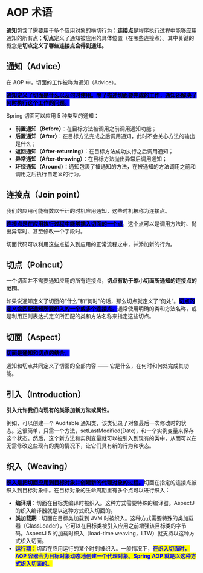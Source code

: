 # AOP 术语

**通知**包含了需要用于多个应用对象的横切行为；**连接点**是程序执行过程中能够应用通知的所有点；**切点**定义了通知被应用的具体位置（在哪些连接点）。其中关键的概念是**切点定义了哪些连接点会得到通知。**

## 通知（Advice）

在 AOP 中，切面的工作被称为通知（Advice）。

<mark style="background-color:blue;">**通知定义了切面是什么以及何时使用。除了描述切面要完成的工作，通知还解决了何时执行这个工作的问题。**</mark>

Spring 切面可以应用 5 种类型的通知：

* **前置通知（Before）**：在目标方法被调用之前调用通知功能；
* **后置通知（After）**：在目标方法完成之后调用通知，此时不会关心方法的输出是什么；
* **返回通知（After-returning）**：在目标方法成功执行之后调用通知；
* **异常通知（After-throwing）**：在目标方法抛出异常后调用通知；
* **环绕通知（Around）**：通知包裹了被通知的方法，在被通知的方法调用之前和调用之后执行自定义的行为。

## **连接点（Join point）**

我们的应用可能有数以千计的时机应用通知，这些时机被称为连接点。

<mark style="background-color:blue;">**连接点是在应用执行过程中能够插入切面的一个点**</mark>，这个点可以是调用方法时、抛出异常时、甚至修改一个字段时。

切面代码可以利用这些点插入到应用的正常流程之中，并添加新的行为。

## **切点（Poincut）**

一个切面并不需要通知应用的所有连接点，**切点有助于缩小切面所通知的连接点的范围**。

如果说通知定义了切面的“什么”和“何时”的话，那么切点就定义了“何处”。<mark style="background-color:blue;">**切点的定义会匹配通知所要织入的一个或多个连接点**</mark><mark style="background-color:blue;">。</mark>通常使用明确的类和方法名称，或是利用正则表达式定义所匹配的类和方法名称来指定这些切点。

## **切面（Aspect）**

<mark style="background-color:blue;">**切面是通知和切点的结合**</mark><mark style="background-color:blue;">。</mark>

通知和切点共同定义了切面的全部内容 —— 它是什么，在何时和何处完成其功能。

## **引入（Introduction）**

**引入允许我们向现有的类添加新方法或属性。**

例如，可以创建一个 Auditable 通知类，该类记录了对象最后一次修改时的状态。这很简单，只需一个方法，setLastModified(Date)，和一个实例变量来保存这个状态。然后，这个新方法和实例变量就可以被引入到现有的类中，从而可以在无需修改这些现有的类的情况下，让它们具有新的行为和状态。

## **织入（Weaving）**

<mark style="background-color:blue;">**织入是把切面应用到目标对象并创建新的代理对象的过程。**</mark>切面在指定的连接点被织入到目标对象中。在目标对象的生命周期里有多个点可以进行织入：

* **编译期**：切面在目标类编译时被织入。这种方式需要特殊的编译器。AspectJ 的织入编译器就是以这种方式织入切面的。
* **类加载期**：切面在目标类加载到 JVM 时被织入。这种方式需要特殊的类加载器（ClassLoader），它可以在目标类被引入应用之前增强该目标类的字节码。AspectJ 5 的加载时织入（load-time weaving，LTW）就支持以这种方式织入切面。
* <mark style="color:blue;">**运行期：**</mark>切面在应用运行的某个时刻被织入。一般情况下，<mark style="color:blue;">**在织入切面时，AOP 容器会为目标对象动态地创建一个代理对象。Spring AOP 就是以这种方式织入切面的。**</mark>
